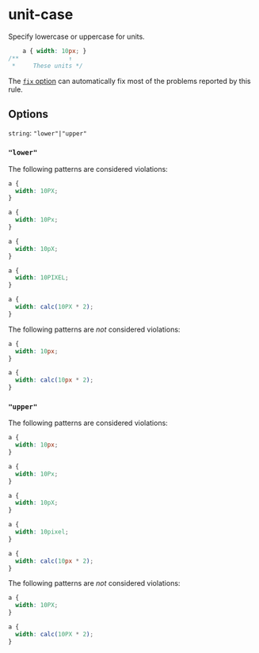 # unit-case

Specify lowercase or uppercase for units.

```css
    a { width: 10px; }
/**              ↑
 *     These units */
```

The [`fix` option](../../../docs/user-guide/options.md#fix) can automatically fix most of the problems reported by this rule.

## Options

`string`: `"lower"|"upper"`

### `"lower"`

The following patterns are considered violations:

```css
a {
  width: 10PX;
}
```

```css
a {
  width: 10Px;
}
```

```css
a {
  width: 10pX;
}
```

```css
a {
  width: 10PIXEL;
}
```

```css
a {
  width: calc(10PX * 2);
}
```

The following patterns are *not* considered violations:

```css
a {
  width: 10px;
}
```

```css
a {
  width: calc(10px * 2);
}
```

### `"upper"`

The following patterns are considered violations:

```css
a {
  width: 10px;
}
```

```css
a {
  width: 10Px;
}
```

```css
a {
  width: 10pX;
}
```

```css
a {
  width: 10pixel;
}
```

```css
a {
  width: calc(10px * 2);
}
```

The following patterns are *not* considered violations:

```css
a {
  width: 10PX;
}
```

```css
a {
  width: calc(10PX * 2);
}
```
